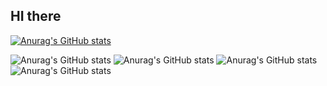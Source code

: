 ## HI there

[![Anurag's GitHub stats](https://github-readme-stats.vercel.app/api?leticia44=anuraghazra)](https://github.com/anuraghazra/github-readme-stats)

![Anurag's GitHub stats](https://github-readme-stats.vercel.app/api?leticia44=anuraghazra&hide=contribs,prs)
![Anurag's GitHub stats](https://github-readme-stats.vercel.app/api?leticia44=anuraghazra&show=reviews,discussions_started,discussions_answered,prs_merged,prs_merged_percentage)
![Anurag's GitHub stats](https://github-readme-stats.vercel.app/api?leticia44=anuraghazra&show_icons=true)
![Anurag's GitHub stats](https://github-readme-stats.vercel.app/api?leticia44=anuraghazra&show_icons=true&theme=radical)
